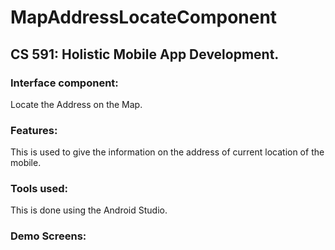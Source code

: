 # MapAddressLocateComponent

## **CS 591: Holistic Mobile App Development.**

### Interface component:
Locate the Address on the Map.

### Features:
This is used to give the information on the address of current location of the mobile.

### Tools used:
This is done using the Android Studio.

### Demo Screens:

